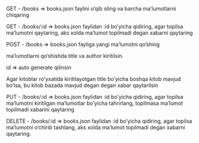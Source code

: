 GET - /books => books.json faylini o’qib oling va barcha ma’lumotlarni chiqaring

GET - /books/:id => books.json faylidan :id bo’yicha qidiring, agar topilsa ma’lumotni qaytaring, aks xolda ma’lumot topilmadi degan xabarni qaytaring

POST - /books => books.json fayliga yangi ma’lumotni qo’shing

ma’lumotlarni qo’shishda title va author kiritilsin.

id => auto generate qilinsin

Agar kitoblar ro’yxatida kiritilayotgan title bo’yicha boshqa kitob mavjud bo’lsa, bu kitob bazada mavjud degan degan xabar qaytarilsin

PUT - /books/:id => books.json faylidan :id bo’yicha qidiring, agar topilsa ma’lumotni kiritilgan ma’lumotlar bo’yicha tahrirlang, topilmasa ma’lumot topilmadi xabarini qaytaring

DELETE - /books/:id => books.json faylidan :id bo’yicha qidiring, agar topilsa ma’lumotni o’chirib tashlang, aks xolda ma’lumot topilmadi degan xabarni qaytaring.
